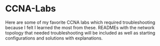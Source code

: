 # CCNA-Labs
Here are some of my favorite CCNA labs which required troubleshooting because I felt I learned the most from these.
READMEs with the network topology that needed troubleshooting will be included as well as starting configurations and solutions with explanations. 
